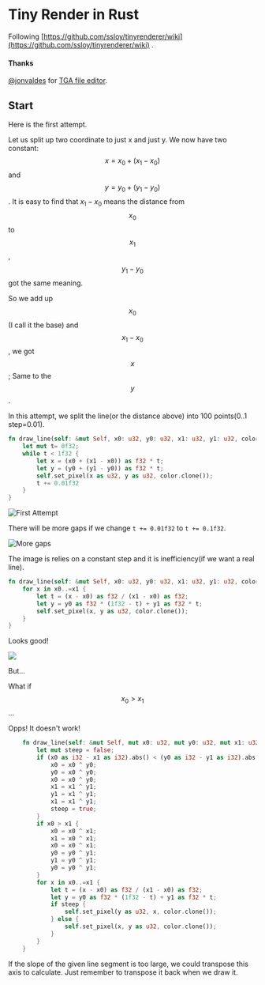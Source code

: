 # Tiny Render in Rust
Following [https://github.com/ssloy/tinyrenderer/wiki](https://github.com/ssloy/tinyrenderer/wiki) .

#### Thanks
[@jonvaldes](https://github.com/jonvaldes) for [TGA file editor](https://gist.github.com/jonvaldes/607fbc380f816d205afb).

## Start

Here is the first attempt.

Let us split up two coordinate to just x and just y. We now have two constant: $$x = x_0 + (x_1 - x_0)$$ and $$y = y_0 +(y_1 - y_0)$$. It is easy to find that $x_1 - x_0$ means the distance from $$x_0$$ to $$x_1$$, $$y_1 - y_0$$ got the same meaning.

So we add up $$x_0$$(I call it the base) and $$x_1 - x_0$$, we got $$x$$; Same to the $$y$$.

In this attempt, we split the line(or the distance above) into 100 points(0..1 step=0.01).

```rust
fn draw_line(self: &mut Self, x0: u32, y0: u32, x1: u32, y1: u32, color: Color) {
    let mut t= 0f32;
    while t < 1f32 {
        let x = (x0 + (x1 - x0)) as f32 * t;
        let y = (y0 + (y1 - y0)) as f32 * t;
        self.set_pixel(x as u32, y as u32, color.clone());
        t += 0.01f32
    }
}
```

![First Attempt](https://cdn.jsdelivr.net/gh/DarcJC/pictures-host/imgs/20210216175055.png)

There will be more gaps if we change `t += 0.01f32` to `t += 0.1f32`.

![More gaps](https://cdn.jsdelivr.net/gh/DarcJC/pictures-host/imgs/20210216182630.png)

The image is relies on a constant step and it is inefficiency(if we want a real line).

```rust
fn draw_line(self: &mut Self, x0: u32, y0: u32, x1: u32, y1: u32, color: Color) {
    for x in x0..=x1 {
        let t = (x - x0) as f32 / (x1 - x0) as f32;
        let y = y0 as f32 * (1f32 - t) + y1 as f32 * t;
        self.set_pixel(x, y as u32, color.clone());
    }
}
```

Looks good!

![](https://cdn.jsdelivr.net/gh/DarcJC/pictures-host/imgs/20210216184807.png)

But…

What if $$x_0 > x_1$$…

Opps! It doesn't work!

```rust
    fn draw_line(self: &mut Self, mut x0: u32, mut y0: u32, mut x1: u32, mut y1: u32, color: Color) {
        let mut steep = false;
        if (x0 as i32 - x1 as i32).abs() < (y0 as i32 - y1 as i32).abs() {
            x0 = x0 ^ y0;
            y0 = x0 ^ y0;
            x0 = x0 ^ y0;
            x1 = x1 ^ y1;
            y1 = x1 ^ y1;
            x1 = x1 ^ y1;
            steep = true;
        }
        if x0 > x1 {
            x0 = x0 ^ x1;
            x1 = x0 ^ x1;
            x0 = x0 ^ x1;
            y0 = y0 ^ y1;
            y1 = y0 ^ y1;
            y0 = y0 ^ y1;
        }
        for x in x0..=x1 {
            let t = (x - x0) as f32 / (x1 - x0) as f32;
            let y = y0 as f32 * (1f32 - t) + y1 as f32 * t;
            if steep {
                self.set_pixel(y as u32, x, color.clone());
            } else {
                self.set_pixel(x, y as u32, color.clone());
            }
        }
    }
```

If the slope of the given line segment is too large, we could transpose this axis to calculate. Just remember to transpose it back when we draw it.